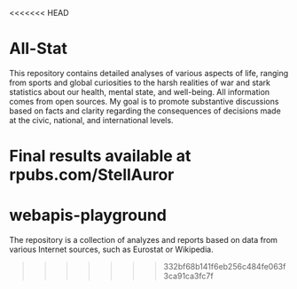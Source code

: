 <<<<<<< HEAD
# All-Stat
This repository contains detailed analyses of various aspects of life, ranging from sports and global curiosities to the harsh realities of war and stark statistics about our health, mental state, and well-being. All information comes from open sources. My goal is to promote substantive discussions based on facts and clarity regarding the consequences of decisions made at the civic, national, and international levels.

Final results available at rpubs.com/StellAuror
=======
# webapis-playground
The repository is a collection of analyzes and reports based on data from various Internet sources, such as Eurostat or Wikipedia.
>>>>>>> 332bf68b141f6eb256c484fe063f3ca91ca3fc7f
